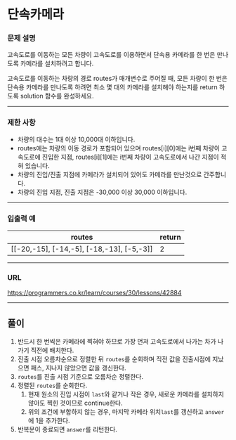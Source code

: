 # 단속카메라

### 문제 설명

고속도로를 이동하는 모든 차량이 고속도로를 이용하면서 단속용 카메라를 한 번은 만나도록 카메라를 설치하려고 합니다.

고속도로를 이동하는 차량의 경로 routes가 매개변수로 주어질 때, 모든 차량이 한 번은 단속용 카메라를 만나도록 하려면 최소 몇 대의 카메라를 설치해야 하는지를 return 하도록 solution 함수를 완성하세요.

-----------
### 제한 사항

- 차량의 대수는 1대 이상 10,000대 이하입니다.
- routes에는 차량의 이동 경로가 포함되어 있으며 routes[i][0]에는 i번째 차량이 고속도로에 진입한 지점, routes[i][1]에는 i번째 차량이 고속도로에서 나간 지점이 적혀 있습니다.
- 차량의 진입/진출 지점에 카메라가 설치되어 있어도 카메라를 만난것으로 간주합니다.
- 차량의 진입 지점, 진출 지점은 -30,000 이상 30,000 이하입니다.

-----------
### 입출력 예

| routes                                    | return |
|-------------------------------------------|--------|
| [[-20,-15], [-14,-5], [-18,-13], [-5,-3]] | 2      |
-----------
### URL

https://programmers.co.kr/learn/courses/30/lessons/42884

-----------
## 풀이
1. 반드시 한 번씩은 카메라에 찍혀야 하므로 가장 먼저 고속도로에서 나가는 차가 나가기 직전에 배치한다.
2. 진출 시점 오름차순으로 정렬한 뒤 `routes`를 순회하며 직전 값을 진출시점에 지났으면 패스, 지나지 않았으면 값을 갱신한다.
3. `routes`를 진출 시점 기준으로 오름차순 정렬한다.
4. 정렬된 `routes`를 순회한다.
   1. 현재 원소의 진입 시점이 `last`와 같거나 작은 경우, 새로운 카메라를 설치하지 않아도 찍힌 것이므로 continue한다.
   2. 위의 조건에 부합하지 않는 경우, 마지막 카메라 위치`last`를 갱신하고 `answer`에 1을 추가한다.
5. 반복문이 종료되면 `answer`를 리턴한다.
